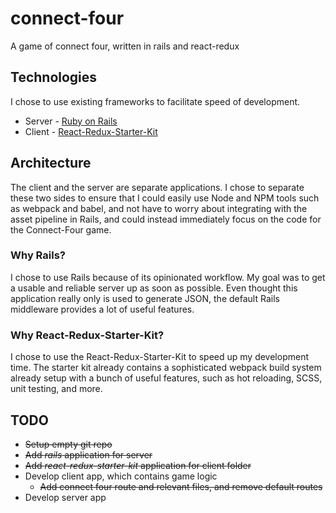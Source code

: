 # connect-four
A game of connect four, written in rails and react-redux

## Technologies
I chose to use existing frameworks to facilitate speed of development.

* Server - [Ruby on Rails](https://github.com/rails/rails)
* Client - [React-Redux-Starter-Kit](https://github.com/davezuko/react-redux-starter-kit)

## Architecture
The client and the server are separate applications. I chose to separate these two sides to ensure that I could easily use Node and NPM tools such as webpack and babel, and not have to worry about integrating with the asset pipeline in Rails, and could instead immediately focus on the code for the Connect-Four game.

### Why Rails?
I chose to use Rails because of its opinionated workflow. My goal was to get a usable and reliable server up as soon as possible. Even thought this application really only is used to generate JSON, the default Rails middleware provides a lot of useful features.

### Why React-Redux-Starter-Kit?
I chose to use the React-Redux-Starter-Kit to speed up my development time. The starter kit already contains a sophisticated webpack build system already setup with a bunch of useful features, such as hot reloading, SCSS, unit testing, and more.

## TODO
* ~~Setup empty git repo~~
* ~~Add *rails* application for server~~
* ~~Add *react-redux-starter-kit* application for client folder~~
* Develop client app, which contains game logic
  * ~~Add connect four route and relevant files, and remove default routes~~
* Develop server app

